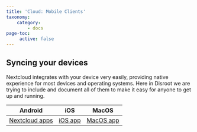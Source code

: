 ```yaml
---
title: 'Cloud: Mobile Clients'
taxonomy:
    category:
        - docs
page-toc:
     active: false
---
```

## Syncing your devices

Nextcloud integrates with your device very easily, providing native experience for most devices and operating systems.
Here in Disroot we are trying to include and document all of them to make it easy for anyone to get up and running.

|Android|iOS|MacOS|
|:--:|:--:|:--:|
|[Nextcloud apps](android)|[iOS app](ios)|[MacOS app](mac-os)|
